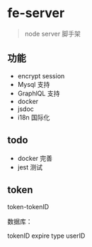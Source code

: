# fe-server

> node server 脚手架

## 功能

- encrypt session
- Mysql 支持
- GraphlQL 支持
- docker
- jsdoc
- i18n 国际化

## todo

- docker 完善
- jest 测试

## token

token-tokenID

数据库：

tokenID expire type userID
